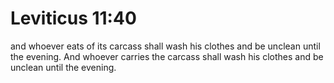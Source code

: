 # Leviticus 11:40

and whoever eats of its carcass shall wash his clothes and be unclean until the evening. And whoever carries the carcass shall wash his clothes and be unclean until the evening.
